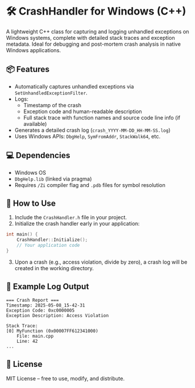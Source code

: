 
# 🛠️ CrashHandler for Windows (C++)

A lightweight C++ class for capturing and logging unhandled exceptions on Windows systems, complete with detailed stack traces and exception metadata. Ideal for debugging and post-mortem crash analysis in native Windows applications.

## 📦 Features

- Automatically captures unhandled exceptions via `SetUnhandledExceptionFilter`.
- Logs:
  - Timestamp of the crash
  - Exception code and human-readable description
  - Full stack trace with function names and source code line info (if available)
- Generates a detailed crash log (`crash_YYYY-MM-DD_HH-MM-SS.log`)
- Uses Windows APIs: `DbgHelp`, `SymFromAddr`, `StackWalk64`, etc.

## 💻 Dependencies

- Windows OS
- `DbgHelp.lib` (linked via pragma)
- Requires `/Zi` compiler flag and `.pdb` files for symbol resolution

## 🧩 How to Use

1. Include the `CrashHandler.h` file in your project.
2. Initialize the crash handler early in your application:

```cpp
int main() {
    CrashHandler::Initialize();
    // Your application code
}
```

3. Upon a crash (e.g., access violation, divide by zero), a crash log will be created in the working directory.

## 📝 Example Log Output

```
=== Crash Report ===
Timestamp: 2025-05-08_15-42-31
Exception Code: 0xc0000005
Exception Description: Access Violation

Stack Trace:
[0] MyFunction (0x00007FF612341000)
    File: main.cpp
    Line: 42
...
```

## 📄 License

MIT License – free to use, modify, and distribute.
